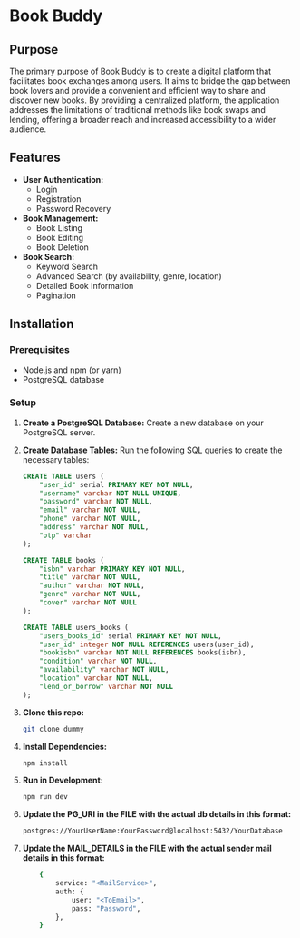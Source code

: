 # Book Buddy

## Purpose
The primary purpose of Book Buddy is to create a digital platform that facilitates book exchanges among users. It aims to bridge the gap between book lovers and provide a convenient and efficient way to share and discover new books. By providing a centralized platform, the application addresses the limitations of traditional methods like book swaps and lending, offering a broader reach and increased accessibility to a wider audience.

## Features

* **User Authentication:**
  * Login
  * Registration
  * Password Recovery
* **Book Management:**
  * Book Listing
  * Book Editing
  * Book Deletion
* **Book Search:**
  * Keyword Search
  * Advanced Search (by availability, genre, location)
  * Detailed Book Information
  * Pagination

## Installation

### Prerequisites
* Node.js and npm (or yarn)
* PostgreSQL database

### Setup
1. **Create a PostgreSQL Database:**
   Create a new database on your PostgreSQL server.
2. **Create Database Tables:**
   Run the following SQL queries to create the necessary tables:

   ```sql
   CREATE TABLE users (
       "user_id" serial PRIMARY KEY NOT NULL,
       "username" varchar NOT NULL UNIQUE,
       "password" varchar NOT NULL,
       "email" varchar NOT NULL,
       "phone" varchar NOT NULL,
       "address" varchar NOT NULL,
       "otp" varchar
   );

   CREATE TABLE books (
       "isbn" varchar PRIMARY KEY NOT NULL,
       "title" varchar NOT NULL,
       "author" varchar NOT NULL,
       "genre" varchar NOT NULL,
       "cover" varchar NOT NULL
   );

   CREATE TABLE users_books (
       "users_books_id" serial PRIMARY KEY NOT NULL,
       "user_id" integer NOT NULL REFERENCES users(user_id),
       "bookisbn" varchar NOT NULL REFERENCES books(isbn),
       "condition" varchar NOT NULL,
       "availability" varchar NOT NULL,
       "location" varchar NOT NULL,
       "lend_or_borrow" varchar NOT NULL
   );
3. **Clone this repo:**
    ```bash
    git clone dummy
    ```
4. **Install Dependencies:**
    ```bash
    npm install
    ```
5. **Run in Development:**
    ```bash
    npm run dev
    ```
6. **Update the PG_URI in the FILE with the actual db details in this format:**
    ```bash
    postgres://YourUserName:YourPassword@localhost:5432/YourDatabase
    ```
7. **Update the MAIL_DETAILS in the FILE with the actual sender mail details in this format:**
    ```bash
        {
            service: "<MailService>",
            auth: {
                user: "<ToEmail>",
                pass: "Password",
            },
        }
    ```